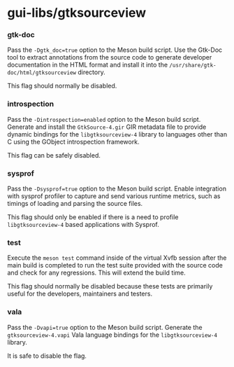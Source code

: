 # gui-libs/gtksourceview

### gtk-doc
Pass the `-Dgtk_doc=true` option to the Meson build script. Use the Gtk-Doc tool to extract annotations from the source code to generate developer documentation in the HTML format and install it into the `/usr/share/gtk-doc/html/gtksourceview` directory.

This flag should normally be disabled.

### introspection
Pass the `-Dintrospection=enabled` option to the Meson build script. Generate and install the `GtkSource-4.gir` GIR metadata file to provide dynamic bindings for the `libgtksourceview-4` library to languages other than C using the GObject introspection framework.

This flag can be safely disabled.

### sysprof
Pass the `-Dsysprof=true` option to the Meson build script. Enable integration with sysprof profiler to capture and send various runtime metrics, such as timings of loading and parsing the source files.

This flag should only be enabled if there is a need to profile `libgtksourceview-4` based applications with Sysprof.

### test
Execute the `meson test` command inside of the virtual Xvfb session after the main build is completed to run the test suite provided with the source code and check for any regressions. This will extend the build time.

This flag should normally be disabled because these tests are primarily useful for the developers, maintainers and testers.

### vala
Pass the `-Dvapi=true` option to the Meson build script. Generate the `gtksourceview-4.vapi` Vala language bindings for the `libgtksourceview-4` library.

It is safe to disable the flag.
